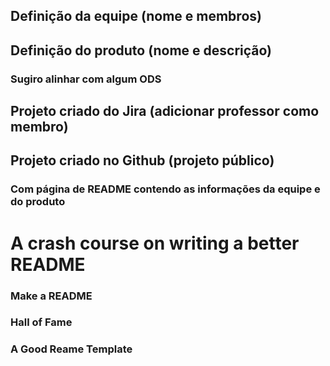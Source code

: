 ## Definição da equipe (nome e membros)
## Definição do produto (nome e descrição)
### Sugiro alinhar com algum ODS
## Projeto criado do Jira (adicionar professor como membro)
## Projeto criado no Github (projeto público)
### Com página de README contendo as informações da equipe e do produto
# A crash course on writing a better README
### Make a README
### Hall of Fame
### A Good Reame Template
